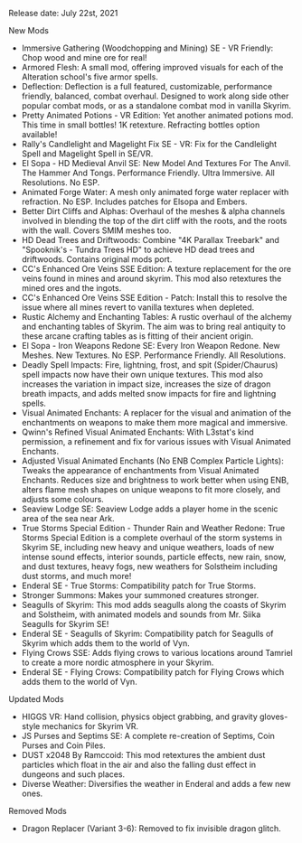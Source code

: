 
Release date: July 22st, 2021

New Mods
- Immersive Gathering (Woodchopping and Mining) SE - VR Friendly:  Chop wood and mine ore for real!
- Armored Flesh:  A small mod, offering improved visuals for each of the Alteration school's five armor spells.
- Deflection:  Deflection is a full featured, customizable, performance friendly, balanced, combat overhaul. Designed to work along side other popular combat mods, or as a standalone combat mod in vanilla Skyrim.
- Pretty Animated Potions - VR Edition:  Yet another animated potions mod. This time in small bottles! 1K retexture. Refracting bottles option available!
- Rally's Candlelight and Magelight Fix SE - VR:  Fix for the Candlelight Spell and Magelight Spell in SE/VR.
- El Sopa - HD Medieval Anvil SE:  New Model And Textures For The Anvil. The Hammer And Tongs. Performance Friendly. Ultra Immersive. All Resolutions. No ESP.
- Animated Forge Water:  A mesh only animated forge water replacer with refraction. No ESP. Includes patches for Elsopa and Embers.
- Better Dirt Cliffs and Alphas:  Overhaul of the meshes & alpha channels involved in blending the top of the dirt cliff with the roots, and the roots with the wall. Covers SMIM meshes too.
- HD Dead Trees and Driftwoods:  Combine "4K Parallax Treebark" and "Spooknik's - Tundra Trees HD" to achieve HD dead trees and driftwoods. Contains original mods port.
- CC's Enhanced Ore Veins SSE Edition:  A texture replacement for the ore veins found in mines and around skyrim. This mod also retextures the mined ores and the ingots.
- CC's Enhanced Ore Veins SSE Edition - Patch:  Install this to resolve the issue where all mines revert to vanilla textures when depleted.
- Rustic Alchemy and Enchanting Tables:  A rustic overhaul of the alchemy and enchanting tables of Skyrim. The aim was to bring real antiquity to these arcane crafting tables as is fitting of their ancient origin.
- El Sopa - Iron Weapons Redone SE:  Every Iron Weapon Redone. New Meshes. New Textures. No ESP. Performance Friendly. All Resolutions.
- Deadly Spell Impacts:  Fire, lightning, frost, and spit (Spider/Chaurus) spell impacts now have their own unique textures. This mod also increases the variation in impact size, increases the size of dragon breath impacts, and adds melted snow impacts for fire and lightning spells.
- Visual Animated Enchants:  A replacer for the visual and animation of the enchantments on weapons to make them more magical and immersive.
- Qwinn's Refined Visual Animated Enchants:  With L3stat's kind permission, a refinement and fix for various issues with Visual Animated Enchants.
- Adjusted Visual Animated Enchants (No ENB Complex Particle Lights):  Tweaks the appearance of enchantments from Visual Animated Enchants. Reduces size and brightness to work better when using ENB, alters flame mesh shapes on unique weapons to fit more closely, and adjusts some colours.
- Seaview Lodge SE:  Seaview Lodge adds a player home in the scenic area of the sea near Ark.
- True Storms Special Edition - Thunder Rain and Weather Redone:  True Storms Special Edition is a complete overhaul of the storm systems in Skyrim SE, including new heavy and unique weathers, loads of new intense sound effects, interior sounds, particle effects, new rain, snow, and dust textures, heavy fogs, new weathers for Solstheim including dust storms, and much more!
- Enderal SE - True Storms:  Compatibility patch for True Storms.
- Stronger Summons:  Makes your summoned creatures stronger.
- Seagulls of Skyrim:  This mod adds seagulls along the coasts of Skyrim and Solstheim, with animated models and sounds from Mr. Siika Seagulls for Skyrim SE!
- Enderal SE - Seagulls of Skyrim:  Compatibility patch for Seagulls of Skyrim which adds them to the world of Vyn.
- Flying Crows SSE:  Adds flying crows to various locations around Tamriel to create a more nordic atmosphere in your Skyrim.
- Enderal SE - Flying Crows:  Compatibility patch for Flying Crows which adds them to the world of Vyn.

Updated Mods
- HIGGS VR:  Hand collision, physics object grabbing, and gravity gloves-style mechanics for Skyrim VR.
- JS Purses and Septims SE:  A complete re-creation of Septims, Coin Purses and Coin Piles.
- DUST x2048 By Ramccoid:  This mod retextures the ambient dust particles which float in the air and also the falling dust effect in dungeons and such places.
- Diverse Weather:  Diversifies the weather in Enderal and adds a few new ones.

Removed Mods
- Dragon Replacer (Variant 3-6):  Removed to fix invisible dragon glitch.
